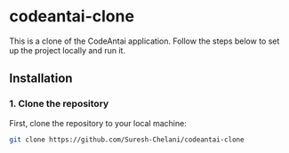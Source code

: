 # codeantai-clone

This is a clone of the CodeAntai application. Follow the steps below to set up the project locally and run it.

## Installation

### 1. Clone the repository

First, clone the repository to your local machine:

```bash
git clone https://github.com/Suresh-Chelani/codeantai-clone